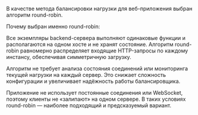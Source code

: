 В качестве метода балансировки нагрузки для веб-приложения выбран алгоритм round-robin.

Почему выбран именно round-robin:

Все экземпляры backend-сервера выполняют одинаковые функции и располагаются на одном хосте и не хранят состояние. Алгоритм round-robin равномерно распределяет входящие HTTP-запросы по каждому инстансу, обеспечивая симметричную загрузку.

Алгоритм не требует анализа состояния соединений или мониторинга текущей нагрузки на каждый сервер. Это снижает сложность конфигурации и увеличивает надёжность работы балансировщика.

Приложение не использует постоянные соединения или WebSocket, поэтому клиенты не «залипают» на одном сервере. В таких условиях round-robin — наиболее подходящий и предсказуемый вариант.
